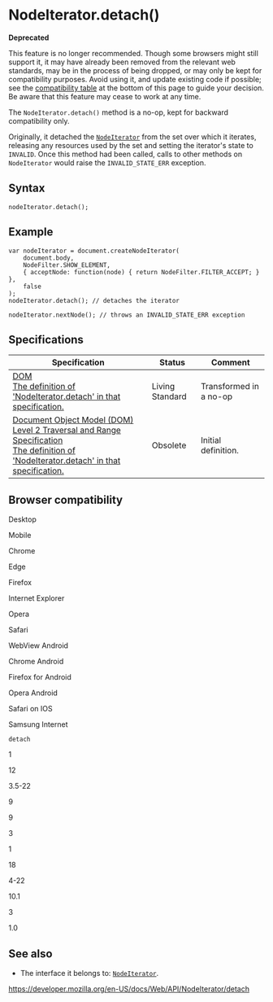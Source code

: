 # NodeIterator.detach()

**Deprecated**

This feature is no longer recommended. Though some browsers might still support it, it may have already been removed from the relevant web standards, may be in the process of being dropped, or may only be kept for compatibility purposes. Avoid using it, and update existing code if possible; see the [compatibility table](#browser_compatibility) at the bottom of this page to guide your decision. Be aware that this feature may cease to work at any time.

The `NodeIterator.detach()` method is a no-op, kept for backward compatibility only.

Originally, it detached the [`NodeIterator`](../nodeiterator) from the set over which it iterates, releasing any resources used by the set and setting the iterator's state to `INVALID`. Once this method had been called, calls to other methods on `NodeIterator` would raise the `INVALID_STATE_ERR` exception.

## Syntax

    nodeIterator.detach();

## Example

    var nodeIterator = document.createNodeIterator(
        document.body,
        NodeFilter.SHOW_ELEMENT,
        { acceptNode: function(node) { return NodeFilter.FILTER_ACCEPT; } },
        false
    );
    nodeIterator.detach(); // detaches the iterator

    nodeIterator.nextNode(); // throws an INVALID_STATE_ERR exception

## Specifications

<table><thead><tr class="header"><th>Specification</th><th>Status</th><th>Comment</th></tr></thead><tbody><tr class="odd"><td><a href="https://dom.spec.whatwg.org/#dom-nodeiterator-detach">DOM<br />
<span class="small">The definition of 'NodeIterator.detach' in that specification.</span></a></td><td><span class="spec-living">Living Standard</span></td><td>Transformed in a no-op</td></tr><tr class="even"><td><a href="https://www.w3.org/TR/DOM-Level-2-Traversal-Range/traversal.html#Traversal-NodeIterator-detach">Document Object Model (DOM) Level 2 Traversal and Range Specification<br />
<span class="small">The definition of 'NodeIterator.detach' in that specification.</span></a></td><td><span class="spec-obsolete">Obsolete</span></td><td>Initial definition.</td></tr></tbody></table>

## Browser compatibility

Desktop

Mobile

Chrome

Edge

Firefox

Internet Explorer

Opera

Safari

WebView Android

Chrome Android

Firefox for Android

Opera Android

Safari on IOS

Samsung Internet

`detach`

1

12

3.5-22

9

9

3

1

18

4-22

10.1

3

1.0

## See also

- The interface it belongs to: [`NodeIterator`](../nodeiterator).

<a href="https://developer.mozilla.org/en-US/docs/Web/API/NodeIterator/detach" class="_attribution-link">https://developer.mozilla.org/en-US/docs/Web/API/NodeIterator/detach</a>
